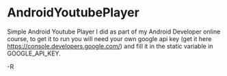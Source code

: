 # AndroidYoutubePlayer

Simple Android Youtube Player I did as part of my Android Developer online course, to get it to run you will need
your own google api key (get it here https://console.developers.google.com/) and fill it in the static variable in
GOOGLE_API_KEY.

-R
